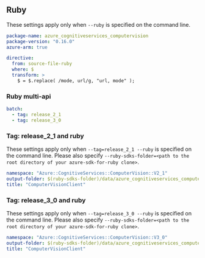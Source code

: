 ## Ruby

These settings apply only when `--ruby` is specified on the command line.

``` yaml
package-name: azure_cognitiveservices_computervision
package-version: "0.16.0"
azure-arm: true

directive:
  from: source-file-ruby
  where: $
  transform: >
    $ = $.replace( /mode, url/g, "url, mode" );
```

### Ruby multi-api

``` yaml $(ruby) && $(multiapi)
batch:
  - tag: release_2_1
  - tag: release_3_0
```

### Tag: release_2_1 and ruby

These settings apply only when `--tag=release_2_1 --ruby` is specified on the command line.
Please also specify `--ruby-sdks-folder=<path to the root directory of your azure-sdk-for-ruby clone>`.

``` yaml $(tag) == 'release_2_1' && $(ruby)
namespace: "Azure::CognitiveServices::ComputerVision::V2_1"
output-folder: $(ruby-sdks-folder)/data/azure_cognitiveservices_computervision/lib
title: "ComputerVisionClient"
```

### Tag: release_3_0 and ruby

These settings apply only when `--tag=release_3_0 --ruby` is specified on the command line.
Please also specify `--ruby-sdks-folder=<path to the root directory of your azure-sdk-for-ruby clone>`.

``` yaml $(tag) == 'release_3_0' && $(ruby)
namespace: "Azure::CognitiveServices::ComputerVision::V3_0"
output-folder: $(ruby-sdks-folder)/data/azure_cognitiveservices_computervision/lib
title: "ComputerVisionClient"
```
